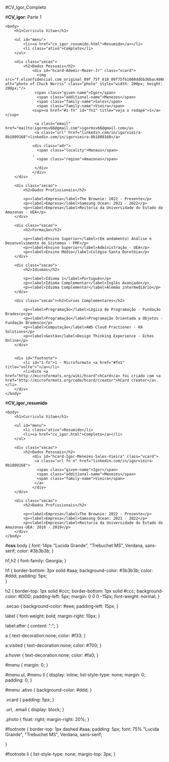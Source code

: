 #CV_Igor_Completo

#**CV_igor**: Parte 1
<!DOCTYPE HTML PUBLIC "-//W3C//DTD HTML 4.01//EN"
			"http://www.w3.org/TR/html4/strict.dtd">
<meta http-equiv="Content-Type" content="text/html;charset=utf-8" >
<html>
	<head>
		<title>Curriculo Vitae</title>
		<link rel="stylesheet" type="text/css" href="style.css">
	</head>
	
	<body>
		<h1>Curriculo Vitae</h1>
		
		<ul id="menu">
			<li><a href="cv_igor_resumido.html">Resumido</a></li>
			<li class="ativo">Completo</li>
		</ul>
		
		<div class="secao">
			<h2>Dados Pessoais</h2>			
				<div id="hcard-Ademir-Mazer-Jr" class="vcard">
				  <img src="f.elconfidencial.com_original_09f_75f_610_09f75f61060ddbb36bac4960e843d508.jpg" alt="photo of Chuck Norris" class="photo" style="width: 200px; height: 200px;"/>
				 <span class="given-name">Igor</span>
				  <span class="additional-name">Menezes</span>
				  <span class="family-name">Sales</span>
                  <span class="family-name">Vieira</span>
				<sup><a href="#1-fn" id="fn1" title="veja o rodapé">1</a></sup>

				 <a class="email" href="mailto:igormsv66@gmail.com">igormsv66@gmail.com</a>
				 <a class="url" href="linkedin.com/in/igorvieira-0b1809168">linkedin.com/in/igorvieira-0b1809168</a>
				
				<div class="adr">
				  <span class="locality">Manaus</span>
				, 
				  <span class="region">Amazonas</span>

				 </div>
				</div>
		</div>

		<div class="secao">
			<h2>Dados Profissionais</h2>
			
			<p><label>Empresa</label>The Brownie: 2022 - Presente</p>
			<p><label>Empresa</label>Samsung Ocean: 2021 - 2022</p>
			<p><label>Empresa</label>Reitoria da Universidade do Estado do Amazonas - UEA</p>
		</div>

		<div class="secao">
			<h2>Formação</h2>
			
			<p><label>Ensino Superior</label>(Em andamento) Análise e Desenvolvimento de Sistemas - FMF</p>
			<p><label>Ensino Superior</label>Administração - UEA</p>
			<p><label>Ensino Médio</label>Colégio Santa Dorotéia</p>
		</div>

        <div class="secao">
			<h2>Idiomas</h2>
			
			<p><label>Idioma 1</label>Português</p>
			<p><label>Idioma Complementar</label>Inglês Avançado</p>
			<p><label>Idioma Complementar</label>Alemão intermediário</p>
		</div>

        <div class="secao"><h2>Cursos Complementares</h2>
        
            <p><label>Programação</label>Lógica de Programação - Fundação Bradesco</p>
            <p><label>Programação</label>Programação Orientada a Objetos - Fundação Bradesco</p>
            <p><label>Computação</label>AWS Cloud Practioner - KA Solutions</p>
            <p><label>Gestão</label>Design Thinking Experience - Echos Online</p>
        </div>
    
		
		<div id="footnote">
			<li id="1-fn">1 - Microformato <a href="#fn1" title="volte">^</a></li>
			<li>Este <a href="http://microformats.org/wiki/hcard">hCard</a> foi criado com <a href="http://microformats.org/code/hcard/creator">hCard creator</a>.</li>
		</div>		
	</body>
</html>

#**CV_igor_resumido**
<!DOCTYPE HTML PUBLIC "-//W3C//DTD HTML 4.01//EN"
			"http://www.w3.org/TR/html4/strict.dtd">
<meta http-equiv="Content-Type" content="text/html;charset=utf-8" >
<html>
	<head>
		<title>Curriculo Vitae</title>
		<link rel="stylesheet" type="text/css" href="style.css">
	</head>
	
	<body>
		<h1>Curriculo Vitae</h1>
		
		<ul id="menu">
			<li class="ativo">Resumido</li>
			<li><a href="cv_igor.html">Completo</a></li>
		</ul>
		
		<div class="secao">
			<h2>Dados Pessoais</h2>
				<div id="hcard-Igor-Menezes-Sales-Vieira" class="vcard">
				 <a class="url fn n" href="linkedin.com/in/igorvieira-0b1809168">  
                  <span class="given-name">Igor</span>
				  <span class="additional-name">Menezes</span>
				  <span class="family-name">Vieira</span>
				 </a>
				</div>
		</div>

		<div class="secao">
			<h2>Dados Profissionais</h2>
			
			<p><label>Empresa</label>The Brownie: 2022 - Presente</p>
			<p><label>Empresa</label>Samsung Ocean: 2021 - 2022</p>
			<p><label>Empresa</label>Reitoria da Universidade do Estado do Amazonas-UEA: 2018 - 2019</p>
		</div>
	</body>
</html>

#**css**
body {
	font: 14px "Lucida Grande", "Trebuchet MS", Verdana, sans-serif;
	color: #3b3b3b;
}

h1,h2 {
	font-family: Georgia;
}

h1 {
	border-bottom: 3px solid #aaa;
	background-color: #3b3b3b;
	color: #ddd;
	padding: 5px;	
}

h2 {
	border-top: 1px solid #ccc;
	border-bottom: 1px solid #ccc;
	background-color: #DDD;
	padding-left: 5px;
	margin: 0 0 0 -15px;
	font-weight: normal;
}

.secao {
	background-color: #eee;
	padding-left: 15px;
}

label {
	font-weight: bold;
	margin-right: 10px;
}

label:after {
	content: ":";
}

a {
	text-decoration:none;
	color: #f33;
}

a:visited {
	text-decoration:none;
	color: #700;
}

a:hover {
	text-decoration:none;
	color: #fa0;
}

#menu {
	margin: 0;
}

#menu ul, #menu li {
	display: inline;
	list-style-type: none;
	margin: 0;
	padding: 0;
}

#menu .ativo {
	background-color: #ddd;
}

.vcard {
	padding: 5px;
}

.url, .email {
	display: block;
}

.photo {
	float: right;
	margin-right: 20%;
}

#footnote {
	border-top: 1px dashed #aaa;
	padding: 5px;
	font: 75% "Lucida Grande", "Trebuchet MS", Verdana, sans-serif;
	
}

#footnote li {
	list-style-type: none;
	margin-top: 3px;
}
